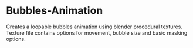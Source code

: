 # Bubbles-Animation
Creates a loopable bubbles animation using blender procedural textures. Texture file contains options for movement, bubble size and basic masking options.
